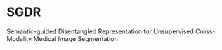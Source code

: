 # SGDR
Semantic-guided Disentangled Representation for Unsupervised Cross-Modality Medical Image Segmentation
